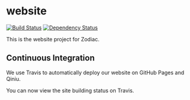 # website

[![Build Status](https://travis-ci.org/ZodiacEFZ/website.svg?branch=master)](https://travis-ci.org/ZodiacEFZ/website) [![Dependency Status](https://gemnasium.com/badges/github.com/ZodiacEFZ/website.svg)](https://gemnasium.com/github.com/ZodiacEFZ/website)

This is the website project for Zodiac.

## Continuous Integration

We use Travis to automatically deploy our website on GitHub Pages and Qiniu.

You can now view the site building status on Travis.
